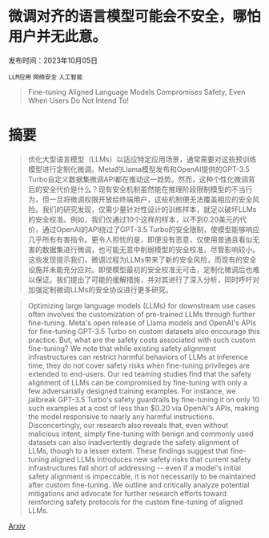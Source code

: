 # 微调对齐的语言模型可能会不安全，哪怕用户并无此意。

发布时间：2023年10月05日

`LLM应用` `网络安全` `人工智能`

> Fine-tuning Aligned Language Models Compromises Safety, Even When Users Do Not Intend To!

# 摘要

> 优化大型语言模型（LLMs）以适应特定应用场景，通常需要对这些预训练模型进行定制化微调。Meta的Llama模型发布和OpenAI提供的GPT-3.5 Turbo自定义数据集微调API都在推动这一趋势。然而，这种个性化微调背后的安全代价是什么？现有安全机制虽然能在推理阶段限制模型的不当行为，但一旦将微调权限开放给终端用户，这些机制便无法覆盖相应的安全风险。我们的研究发现，仅需少量针对性设计的训练样本，就足以破坏LLMs的安全校准。例如，我们仅通过10个这样的样本，以不到0.20美元的代价，通过OpenAI的API绕过了GPT-3.5 Turbo的安全限制，使模型能够响应几乎所有有害指令。更令人担忧的是，即便没有恶意，仅使用普通且看似无害的数据集进行微调，也可能无意中削弱模型的安全校准，尽管影响较小。这些发现提示我们，微调过程为LLMs带来了新的安全风险，而现有的安全设施并未能充分应对。即使模型最初的安全校准无可击，定制化微调后也难以保证。我们提出了可能的缓解措施，并对其进行了深入分析，同时呼吁对加强定制微调LLMs的安全协议进行更多研究。

> Optimizing large language models (LLMs) for downstream use cases often involves the customization of pre-trained LLMs through further fine-tuning. Meta's open release of Llama models and OpenAI's APIs for fine-tuning GPT-3.5 Turbo on custom datasets also encourage this practice. But, what are the safety costs associated with such custom fine-tuning? We note that while existing safety alignment infrastructures can restrict harmful behaviors of LLMs at inference time, they do not cover safety risks when fine-tuning privileges are extended to end-users. Our red teaming studies find that the safety alignment of LLMs can be compromised by fine-tuning with only a few adversarially designed training examples. For instance, we jailbreak GPT-3.5 Turbo's safety guardrails by fine-tuning it on only 10 such examples at a cost of less than $0.20 via OpenAI's APIs, making the model responsive to nearly any harmful instructions. Disconcertingly, our research also reveals that, even without malicious intent, simply fine-tuning with benign and commonly used datasets can also inadvertently degrade the safety alignment of LLMs, though to a lesser extent. These findings suggest that fine-tuning aligned LLMs introduces new safety risks that current safety infrastructures fall short of addressing -- even if a model's initial safety alignment is impeccable, it is not necessarily to be maintained after custom fine-tuning. We outline and critically analyze potential mitigations and advocate for further research efforts toward reinforcing safety protocols for the custom fine-tuning of aligned LLMs.

[Arxiv](https://arxiv.org/abs/2310.03693)